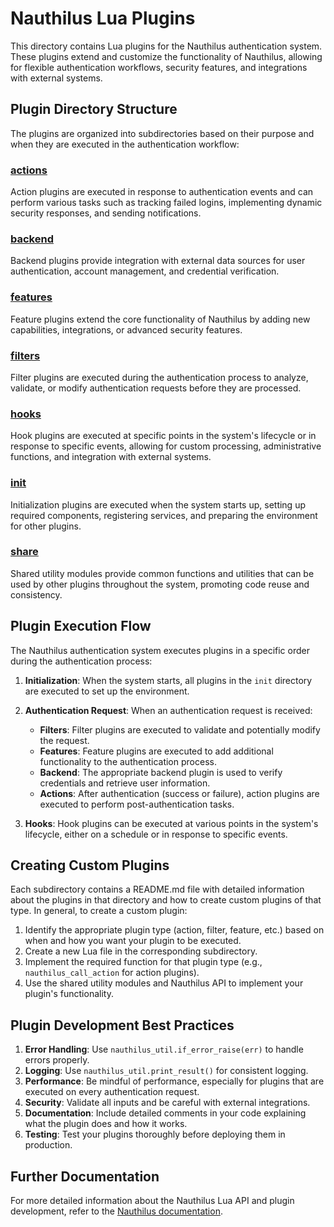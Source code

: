 # Nauthilus Lua Plugins

This directory contains Lua plugins for the Nauthilus authentication system. These plugins extend and customize the functionality of Nauthilus, allowing for flexible authentication workflows, security features, and integrations with external systems.

## Plugin Directory Structure

The plugins are organized into subdirectories based on their purpose and when they are executed in the authentication workflow:

### [actions](./actions/)
Action plugins are executed in response to authentication events and can perform various tasks such as tracking failed logins, implementing dynamic security responses, and sending notifications.

### [backend](./backend/)
Backend plugins provide integration with external data sources for user authentication, account management, and credential verification.

### [features](./features/)
Feature plugins extend the core functionality of Nauthilus by adding new capabilities, integrations, or advanced security features.

### [filters](./filters/)
Filter plugins are executed during the authentication process to analyze, validate, or modify authentication requests before they are processed.

### [hooks](./hooks/)
Hook plugins are executed at specific points in the system's lifecycle or in response to specific events, allowing for custom processing, administrative functions, and integration with external systems.

### [init](./init/)
Initialization plugins are executed when the system starts up, setting up required components, registering services, and preparing the environment for other plugins.

### [share](./share/)
Shared utility modules provide common functions and utilities that can be used by other plugins throughout the system, promoting code reuse and consistency.

## Plugin Execution Flow

The Nauthilus authentication system executes plugins in a specific order during the authentication process:

1. **Initialization**: When the system starts, all plugins in the `init` directory are executed to set up the environment.

2. **Authentication Request**: When an authentication request is received:
   - **Filters**: Filter plugins are executed to validate and potentially modify the request.
   - **Features**: Feature plugins are executed to add additional functionality to the authentication process.
   - **Backend**: The appropriate backend plugin is used to verify credentials and retrieve user information.
   - **Actions**: After authentication (success or failure), action plugins are executed to perform post-authentication tasks.

3. **Hooks**: Hook plugins can be executed at various points in the system's lifecycle, either on a schedule or in response to specific events.

## Creating Custom Plugins

Each subdirectory contains a README.md file with detailed information about the plugins in that directory and how to create custom plugins of that type. In general, to create a custom plugin:

1. Identify the appropriate plugin type (action, filter, feature, etc.) based on when and how you want your plugin to be executed.
2. Create a new Lua file in the corresponding subdirectory.
3. Implement the required function for that plugin type (e.g., `nauthilus_call_action` for action plugins).
4. Use the shared utility modules and Nauthilus API to implement your plugin's functionality.

## Plugin Development Best Practices

1. **Error Handling**: Use `nauthilus_util.if_error_raise(err)` to handle errors properly.
2. **Logging**: Use `nauthilus_util.print_result()` for consistent logging.
3. **Performance**: Be mindful of performance, especially for plugins that are executed on every authentication request.
4. **Security**: Validate all inputs and be careful with external integrations.
5. **Documentation**: Include detailed comments in your code explaining what the plugin does and how it works.
6. **Testing**: Test your plugins thoroughly before deploying them in production.

## Further Documentation

For more detailed information about the Nauthilus Lua API and plugin development, refer to the [Nauthilus documentation](https://nauthilus.io/docs/lua-api/).
